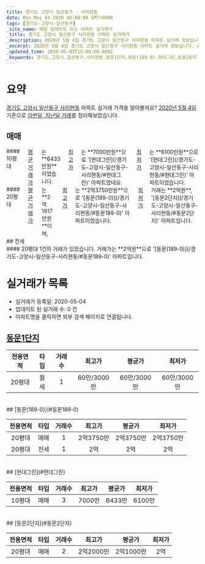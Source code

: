 ```yaml
---
title: 경기도 고양시 일산동구 - 사리현동
date: Mon May 04 2020 00:00:00 GMT+0900
tags: [경기도-고양시-일산동구]
_site_name: 매일 업데이트 되는 아파트 실거래가
_title: 경기도 고양시 일산동구 사리현동 아파트 실거래가
_description: 2020년 5월 4일 경기도 고양시 일산동구 사리현동 아파트 실거래 정보입니다. 4건 아파트 정보가 있습니다.
_excerpt: 2020년 5월 4일 경기도 고양시 일산동구 사리현동 아파트 실거래 정보입니다. 4건 아파트 정보가 있습니다.
_updated_time: 2020-05-03T15:00:00.000Z
_keywords: 경기도,고양시,일산동구,사리현동,동문1단지,동문(189-0),현대그린,동문2단지
---
```





# 요약
<ins>경기도 고양시 일산동구 사리현동</ins> 아파트 실거래 가격을 알아볼까요? <ins>2020년 5월 4일</ins> 기준으로 <ins>이번달, 지난달 거래</ins>를 정리해보았습니다.

## 매매
<div class="container">
<div class="six columns" markdown="1">
#### 10평대
<ins>평균 거래가</ins>는 **6433만원**이었습니다. <ins>최고가</ins>는 **7000만원**으로 '[현대그린](/경기도-고양시-일산동구-사리현동/#현대그린)' 아파트였네요. <ins>최저가</ins>는 **6100만원**으로 '[현대그린](/경기도-고양시-일산동구-사리현동/#현대그린)' 아파트이었습니다.
</div>
<div class="six columns" markdown="1">
#### 20평대
<ins>평균 거래가</ins>는 **2억1917만원**이며, <ins>최고가</ins>는 **2억3750만원**으로 '[동문(189-0)](/경기도-고양시-일산동구-사리현동/#동문189-0)' 아파트이었습니다. <ins>최저가</ins> 거래는 **2억원**, '[동문2단지](/경기도-고양시-일산동구-사리현동/#동문2단지)' 아파트입니다.
</div>
</div>
## 전세
<div class="container">
<div class="twelve columns" markdown="1">
#### 20평대
1건의 거래가 있었습니다. 거래가는 **2억원**으로 '[동문(189-0)](/경기도-고양시-일산동구-사리현동/#동문189-0)' 아파트입니다.
</div>
</div>



# 실거래가 목록
- 실거래가 등록일: 2020-05-04
- 업데이트 된 실거래 수: 0 건
- 아파트명을 클릭하면 외부 검색 페이지로 연결됩니다.

## [동문1단지](#동문1단지)

|전용면적|타입|거래수|최고가|평균가|최저가|
|:---:|:---:|:---:|:---:|:---:|:---:|
|20평대|<span class="deal-type-3">월세</span>|1|60만/3000만|60만/3000만|60만/3000만|

<br/>
## [동문(189-0)](#동문189-0)

|전용면적|타입|거래수|최고가|평균가|최저가|
|:---:|:---:|:---:|:---:|:---:|:---:|
|20평대|<span class="deal-type-1">매매</span>|1|2억3750만|2억3750만|2억3750만|
|20평대|<span class="deal-type-2">전세</span>|1|2억|2억|2억|

<br/>
## [현대그린](#현대그린)

|전용면적|타입|거래수|최고가|평균가|최저가|
|:---:|:---:|:---:|:---:|:---:|:---:|
|10평대|<span class="deal-type-1">매매</span>|3|7000만|6433만|6100만|

<br/>
## [동문2단지](#동문2단지)

|전용면적|타입|거래수|최고가|평균가|최저가|
|:---:|:---:|:---:|:---:|:---:|:---:|
|20평대|<span class="deal-type-1">매매</span>|2|2억2000만|2억1000만|2억|

<br/>



